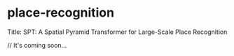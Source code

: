 # place-recognition
Title: SPT: A Spatial Pyramid Transformer for Large-Scale Place Recognition

// It's coming soon...
